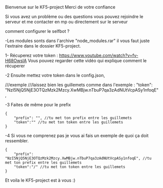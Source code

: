 Bienvenue sur le KF5-project Merci de votre confiance

Si vous avez un problème ou des questions vous pouvez rejoindre le serveur et me contacter en mp ou directement sur le serveur

comment configurer le selfbot ?

-Les modules sonts dans l'archive "node_modules.rar" il vous faut juste l'extraire dans le dossier KF5-project.

1- Récuperez votre token : https://www.youtube.com/watch?v=fv-H68OwsIA Vous pouvez regarder cette vidéo qui explique comment le récuperer

-2 Ensuite mettez votre token dans le config.json,

///exemple
///laissez bien les guillemets comme dans l'exemple :
"token":  "NzI5NjQ5NjE3OTQzMzk2Mzcy.XwMBjw.nTbuP7qa3zAdNUtVcpASy1nfoqE",

-3 Faites de même pour le prefix

```
{
    "prefix": "", //tu met ton prefix entre les guillemets
    "token":"" //tu met ton token entre les guillemets
}
```

-4 Si vous ne comprenez pas je vous ai fais un exemple de quoi ça doit ressembler.

```
{
    "prefix": "NzI5NjQ5NjE3OTQzMzk2Mzcy.XwMBjw.nTbuP7qa3zAdNUtVcpASy1nfoqE", //tu met ton prefix entre les guillemets
    "token":"/" //tu met ton token entre les guillemets
}
```


Et voila le KF5-project est à vous :)

